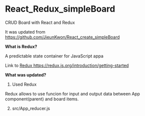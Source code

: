 # React_Redux_simpleBoard

CRUD Board with React and Redux

It was updated from https://github.com/JieunKwon/React_create_simpleBoard

<b> What is Redux? </b>

A predictable state container for JavaScript appa

Link to <a href='https://redux.js.org/introduction/getting-started'>Redux https://redux.js.org/introduction/getting-started </a>



<b> What was updated? </b>

1. Used Redux

Redux allows to use funcion for input and output data between App component(parent) and board items.
 

2. src/App_reducer.js

  
 
 

